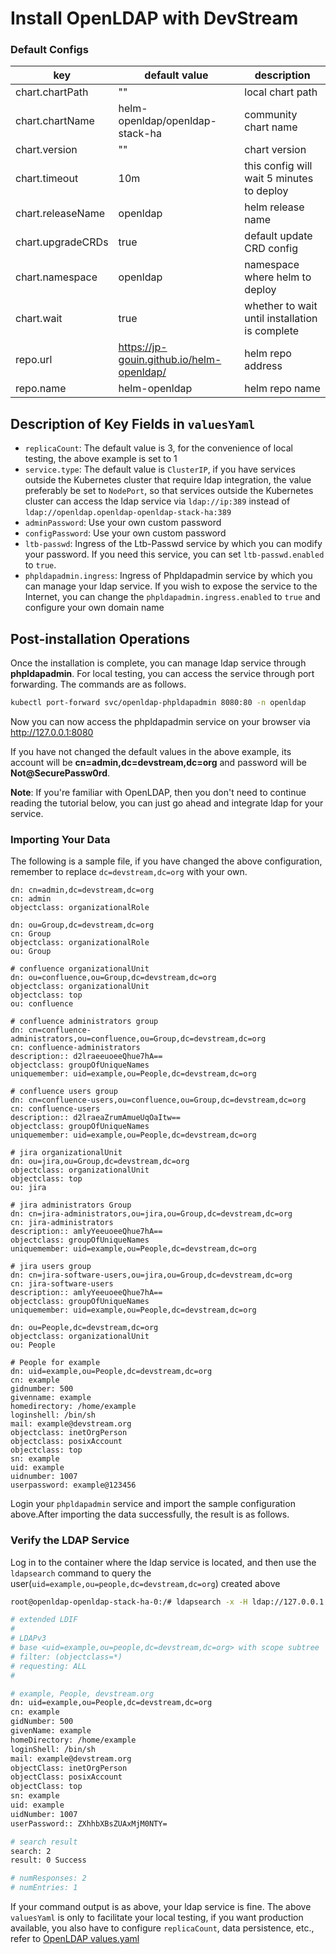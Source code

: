 # Install OpenLDAP with DevStream

### Default Configs

| key                | default value                             | description                                        |
| ----               | ----                                      | ----                                               |
| chart.chartPath    | ""                                        | local chart path                                   |
| chart.chartName    | helm-openldap/openldap-stack-ha           | community chart name                               |
| chart.version      | ""                                        | chart version                                      |
| chart.timeout      | 10m                                       | this config will wait 5 minutes to deploy          |
| chart.releaseName  | openldap                                  | helm release name                                  |
| chart.upgradeCRDs  | true                                      | default update CRD config                          |
| chart.namespace    | openldap                                  | namespace where helm to deploy                     |
| chart.wait         | true                                      | whether to wait until installation is complete     |
| repo.url           | https://jp-gouin.github.io/helm-openldap/ | helm repo address                                  |
| repo.name          | helm-openldap                             | helm repo name                                     |

## Description of Key Fields in `valuesYaml`

- `replicaCount`: The default value is 3, for the convenience of local testing, the above example is set to 1
- `service.type`: The default value is `ClusterIP`, if you have services outside the Kubernetes cluster that require ldap integration, the value preferably be set to `NodePort`, so that services outside the Kubernetes cluster can access the ldap service via `ldap://ip:389` instead of `ldap://openldap.openldap-openldap-stack-ha:389`
- `adminPassword`: Use your own custom password
- `configPassword`: Use your own custom password
- `ltb-passwd`: Ingress of the Ltb-Passwd service by which you can modify your password. If you need this service, you can set `ltb-passwd.enabled` to `true`.
- `phpldapadmin.ingress`: Ingress of Phpldapadmin service by which you can manage your ldap service. If you wish to expose the service to the Internet, you can change the `phpldapadmin.ingress.enabled` to `true` and configure your own domain name

## Post-installation Operations

Once the installation is complete, you can manage ldap service through **phpldapadmin**. For local testing, you can access the service through port forwarding. The commands are as follows.

```bash
kubectl port-forward svc/openldap-phpldapadmin 8080:80 -n openldap
```

Now you can now access the phpldapadmin service on your browser via http://127.0.0.1:8080

If you have not changed the default values in the above example, its account will be **cn=admin,dc=devstream,dc=org** and password will be **Not@SecurePassw0rd**.

**Note**: If you're familiar with OpenLDAP, then you don't need to continue reading the tutorial below, you can just go ahead and integrate ldap for your service.

### Importing Your Data

The following is a sample file, if you have changed the above configuration, remember to replace `dc=devstream,dc=org` with your own.

```
dn: cn=admin,dc=devstream,dc=org
cn: admin
objectclass: organizationalRole

dn: ou=Group,dc=devstream,dc=org
cn: Group
objectclass: organizationalRole
ou: Group

# confluence organizationalUnit
dn: ou=confluence,ou=Group,dc=devstream,dc=org
objectclass: organizationalUnit
objectclass: top
ou: confluence

# confluence administrators group
dn: cn=confluence-administrators,ou=confluence,ou=Group,dc=devstream,dc=org
cn: confluence-administrators
description:: d2lraeeuoeeQhue7hA==
objectclass: groupOfUniqueNames
uniquemember: uid=example,ou=People,dc=devstream,dc=org

# confluence users group
dn: cn=confluence-users,ou=confluence,ou=Group,dc=devstream,dc=org
cn: confluence-users
description:: d2lraeaZrumAmueUqOaItw==
objectclass: groupOfUniqueNames
uniquemember: uid=example,ou=People,dc=devstream,dc=org

# jira organizationalUnit
dn: ou=jira,ou=Group,dc=devstream,dc=org
objectclass: organizationalUnit
objectclass: top
ou: jira

# jira administrators Group
dn: cn=jira-administrators,ou=jira,ou=Group,dc=devstream,dc=org
cn: jira-administrators
description:: amlyYeeuoeeQhue7hA==
objectclass: groupOfUniqueNames
uniquemember: uid=example,ou=People,dc=devstream,dc=org

# jira users group
dn: cn=jira-software-users,ou=jira,ou=Group,dc=devstream,dc=org
cn: jira-software-users
description:: amlyYeeuoeeQhue7hA==
objectclass: groupOfUniqueNames
uniquemember: uid=example,ou=People,dc=devstream,dc=org

dn: ou=People,dc=devstream,dc=org
objectclass: organizationalUnit
ou: People

# People for example
dn: uid=example,ou=People,dc=devstream,dc=org
cn: example
gidnumber: 500
givenname: example
homedirectory: /home/example
loginshell: /bin/sh
mail: example@devstream.org
objectclass: inetOrgPerson
objectclass: posixAccount
objectclass: top
sn: example
uid: example
uidnumber: 1007
userpassword: example@123456
```

Login your `phpldapadmin` service and import the sample configuration above.After importing the data successfully, the result is as follows.

<!-- ![](../images/openldap-example.png) -->

### Verify the LDAP Service

Log in to the container where the ldap service is located, and then use the `ldapsearch` command to query the user(`uid=example,ou=people,dc=devstream,dc=org`) created above

```bash
root@openldap-openldap-stack-ha-0:/# ldapsearch -x -H ldap://127.0.0.1:389 -b uid=example,ou=people,dc=devstream,dc=org -D "cn=admin,dc=devstream,dc=org" -w Not@SecurePassw0rd

# extended LDIF
#
# LDAPv3
# base <uid=example,ou=people,dc=devstream,dc=org> with scope subtree
# filter: (objectclass=*)
# requesting: ALL
#

# example, People, devstream.org
dn: uid=example,ou=People,dc=devstream,dc=org
cn: example
gidNumber: 500
givenName: example
homeDirectory: /home/example
loginShell: /bin/sh
mail: example@devstream.org
objectClass: inetOrgPerson
objectClass: posixAccount
objectClass: top
sn: example
uid: example
uidNumber: 1007
userPassword:: ZXhhbXBsZUAxMjM0NTY=

# search result
search: 2
result: 0 Success

# numResponses: 2
# numEntries: 1
```

If your command output is as above, your ldap service is fine. The above `valuesYaml` is only to facilitate your local testing, if you want production available, you also have to configure `replicaCount`, data persistence, etc., refer to [OpenLDAP values.yaml](https://github.com/jp-gouin/helm-openldap/blob/master/values.yaml)
